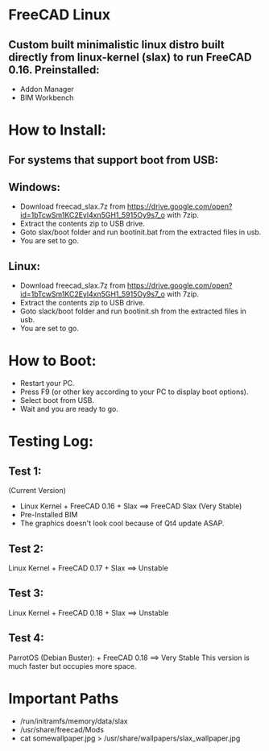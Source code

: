 # FreeCAD Linux

Custom built minimalistic linux distro built directly from linux-kernel (slax) to run FreeCAD 0.16.
Preinstalled:
-------------
* Addon Manager
* BIM Workbench

How to Install:
===============
For systems that support boot from USB:
------------------------------------
Windows:
--------
* Download freecad_slax.7z from https://drive.google.com/open?id=1bTcwSm1KC2Eyl4xn5GH1_5915Oy9s7_o with 7zip.
* Extract the contents zip to USB drive.
* Goto slax/boot folder and run bootinit.bat from the extracted files in usb.
* You are set to go.

Linux:
--------
* Download freecad_slax.7z from https://drive.google.com/open?id=1bTcwSm1KC2Eyl4xn5GH1_5915Oy9s7_o with 7zip.
* Extract the contents zip to USB drive.
* Goto slack/boot folder and run bootinit.sh from the extracted files in usb.
* You are set to go.

How to Boot:
============
* Restart your PC.
* Press F9 (or other key according to your PC to display boot options).
* Select boot from USB.
* Wait and you are ready to go.

Testing Log:
=============
Test 1:
-------
(Current Version)
* Linux Kernel + FreeCAD 0.16 + Slax ==> FreeCAD Slax (Very Stable)
* Pre-Installed BIM
* The graphics doesn't look cool because of Qt4 update ASAP.

Test 2:
-------
Linux Kernel + FreeCAD 0.17 + Slax ==> Unstable

Test 3:
-------
Linux Kernel + FreeCAD 0.18 + Slax ==> Unstable

Test 4:
-------
ParrotOS (Debian Buster): + FreeCAD 0.18 ==> Very Stable
This version is much faster but occupies more space.



# Important Paths
* /run/initramfs/memory/data/slax
* /usr/share/freecad/Mods
* cat somewallpaper.jpg > /usr/share/wallpapers/slax_wallpaper.jpg
